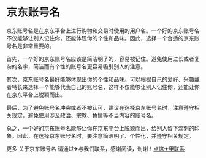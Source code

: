 # 京东账号名

京东账号名是在京东平台上进行购物和交易时使用的用户名。一个好的京东账号名不仅能够让别人记住你，还能体现你的个性和品味。因此，选择一个合适的京东账号名是非常重要的。

首先，一个好的京东账号名应该是简洁明了的，容易被记住。避免使用过长或者复杂的名字，简洁而有个性的账号名更容易吸引别人的注意。

其次，京东账号名最好能够体现出你的个性和品味。可以根据自己的爱好、兴趣或者特长来选择一个能够代表自己的账号名，这样不仅能够让别人记住你，还能让你在京东平台上脱颖而出。

最后，为了避免账号名冲突或者不被认可，建议在选择京东账号名时，注意遵守相关规定，避免使用涉及政治、宗教、色情等不当内容的账号名。

总之，一个好的京东账号名能够让你在京东平台上脱颖而出，给别人留下深刻的印象。因此，在选择京东账号名时，要注意简洁明了、个性化，并遵守相关规定。

更多 关于京东账号名 请通过✈与我们联系，感谢阅读，谢谢！[点这✈里联系](https://1.k02.cc)
